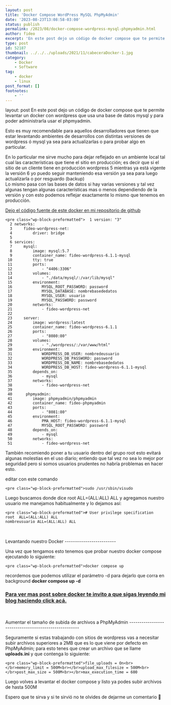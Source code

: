 ```yaml
---
layout: post
title: 'Docker Compose WordPress MySQL PhpMyAdmin'
date: '2023-08-23T13:08:58-03:00'
status: publish
permalink: /2023/08/docker-compose-wordpress-mysql-phpmyadmin.html
author: fideo
excerpt: 'En este post dejo un código de docker compose que te permite levantar un docker con wordpress que usa una base de datos mysql y para poder administrarla usar el phpmyadmin'
type: post
id: 52187
thumbnail: ../../../uploads/2021/11/cabeceraDocker-1.jpg
category:
    - Docker
    - Software
tag:
    - docker
    - linux
post_format: []
footnotes:
    - ''
---
```

layout: post
En este post dejo un código de docker compose que te permite levantar un docker con wordpress que usa una base de datos mysql y para poder administrarla usar el phpmyadmin.

Esto es muy recomendable para aquellos desarrolladores que tienen que estar levantando ambientes de desarrollos con distintas versiones de wordpress ó mysql ya sea para actualizarlas o para probar algo en particular.

En lo particular me sirve mucho para dejar reflejado en un ambiente local tal cual las características que tiene el sitio en producción; es decir que si el sitio de un cliente tiene en producción wordpress 5 mientras ya está vigente la versión 6 yo puedo seguir manteniendo esa versión ya sea para luego actualizarla o por resguardo (backup)  
Lo mismo pasa con las bases de datos si hay varias versiones y tal vez algunas tengan algunas características mas o menos dependiendo de la versión y con esto podemos reflejar exactamente lo mismo que tenemos en producción.

[Dejo el código fuente de este docker en mi repositorio de github](https://github.com/fideo/docker-compose-wordpress/)

```
<pre class="wp-block-preformatted">  1 version: "3"
  2 networks:
  3     fideo-wordpress-net:
  4         driver: bridge
  5  
  6 services:
  7     mysql:
  8         image: mysql:5.7
  9         container_name: fideo-wordpress-6.1.1-mysql
 10         tty: true
 11         ports:
 12             - "4406:3306"
 13         volumes:
 14             - "./data/mysql/:/var/lib/mysql"
 15         environment:
 16             MYSQL_ROOT_PASSWORD: password
 17             MYSQL_DATABASE: nombrebasededatos
 18             MYSQL_USER: usuario
 19             MYSQL_PASSWORD: password
 20         networks:
 21             - fideo-wordpress-net
 22  
 23     server:
 24         image: wordpress:latest
 25         container_name: fideo-wordpress-6.1.1
 26         ports:
 27             - "8080:80"
 28         volumes:
 29             - "./wordpress/:/var/www/html"
 30         environment:
 31             WORDPRESS_DB_USER: nombredeusuario
 32             WORDPRESS_DB_PASSWORD: password
 33             WORDPRESS_DB_NAME: nombrebasededatos
 34             WORDPRESS_DB_HOST: fideo-wordpress-6.1.1-mysql
 35         depends_on:
 36             - mysql
 37         networks:
 38             - fideo-wordpress-net
 39 
 40      phpmyadmin:
 41         image: phpmyadmin/phpmyadmin
 42         container_name: fideo-phpmyadmin
 43         ports:
 44             - "8081:80"
 45         environment:
 46             PMA_HOST: fideo-wordpress-6.1.1-mysql
 47             MYSQL_ROOT_PASSWORD: password
 48         depends_on:
 49             - mysql
 50         networks:
 51             - fideo-wordpress-net
```

También recomiendo poner a tu usuario dentro del grupo root esto evitará algunas molestias en el uso diario; entiendo que tal vez no sea lo mejor por seguridad pero si somos usuarios prudentes no habría problemas en hacer esto.

editar con este comando

```
<pre class="wp-block-preformatted">sudo /usr/sbin/visudo
```

Luego buscamos donde dice root ALL=(ALL:ALL) ALL y agregamos nuestro usuario me manejamos habitualmente y lo dejamos así:

```
<pre class="wp-block-preformatted"># User privilege specification 
root  ALL=(ALL:ALL) ALL 
nombreusuario ALL=(ALL:ALL) ALL
```

<div aria-hidden="true" class="wp-block-spacer" style="height:2rem"></div>Levantando nuestro Docker
-------------------------

Una vez que tengamos esto tenemos que probar nuestro docker compose ejecutando lo siguiente:

```
<pre class="wp-block-preformatted">docker compose up 
```

recordemos que podemos utilizar el parámetro -d para dejarlo que corra en background **docker compose up -d**

### [Para ver mas post sobre docker te invito a que sigas leyendo mi blog haciendo click acá.](http://federicomazzei.com.ar/blog/category/docker/)

<div aria-hidden="true" class="wp-block-spacer" style="height:2rem"></div>Aumentar el tamaño de subida de archivos a PhpMyAdmin
-----------------------------------------------------

Seguramente si estas trabajando con sitios de wordpress vas a necesitar subir archivos superiores a 2MB que es lo que viene por defecto en PhpMyAdmin; para esto tenes que crear un archivo que se llame **uploads.ini** y que contenga lo siguiente:

```
<pre class="wp-block-preformatted">file_uploads = On<br></br>memory_limit = 500M<br></br>upload_max_filesize = 500M<br></br>post_max_size = 500M<br></br>max_execution_time = 600
```

Luego volves a levantar el docker compose y listo ya podes subir archivos de hasta 500M

Espero que te sirva y si te sirvió no te olvides de dejarme un comentario 🙂